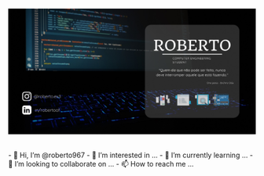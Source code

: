 <p align='center'>
<img src="https://github.com/roberto967/roberto967/blob/main/imgs/Header_Roberto.png?raw=true">&nbsp;&nbsp;
</p>
- 👋 Hi, I’m @roberto967
- 👀 I’m interested in ...
- 🌱 I’m currently learning ...
- 💞️ I’m looking to collaborate on ...
- 📫 How to reach me ...

<!---
roberto967/roberto967 is a ✨ special ✨ repository because its `README.md` (this file) appears on your GitHub profile.
You can click the Preview link to take a look at your changes.
--->
